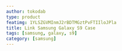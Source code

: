 ```yaml
---
author: tokodab
type: product
featimg: 1YLSZGVMInmJ2rBDTMGztPvFTIIloJPla
title: Link Samsung Galaxy S9 Case
tags: [samsung, galaxy, s9]
category: [samsung]
---
```

